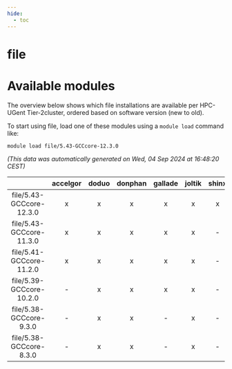 ```yaml
---
hide:
  - toc
---
```


file
====

# Available modules


The overview below shows which file installations are available per HPC-UGent Tier-2cluster, ordered based on software version (new to old).

To start using file, load one of these modules using a `module load` command like:

```shell
module load file/5.43-GCCcore-12.3.0
```

*(This data was automatically generated on Wed, 04 Sep 2024 at 16:48:20 CEST)*  

| |accelgor|doduo|donphan|gallade|joltik|shinx|skitty|
| :---: | :---: | :---: | :---: | :---: | :---: | :---: | :---: |
|file/5.43-GCCcore-12.3.0|x|x|x|x|x|x|x|
|file/5.43-GCCcore-11.3.0|x|x|x|x|x|-|x|
|file/5.41-GCCcore-11.2.0|x|x|x|x|x|-|x|
|file/5.39-GCCcore-10.2.0|-|x|x|x|x|-|x|
|file/5.38-GCCcore-9.3.0|-|x|x|-|x|-|x|
|file/5.38-GCCcore-8.3.0|-|x|x|-|x|-|x|
